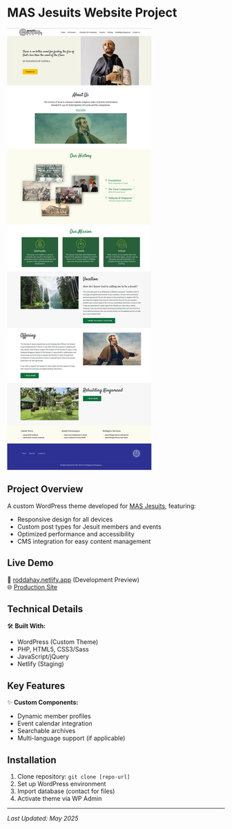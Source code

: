 # MAS Jesuits Website Project

![Website Preview](/screencapture-mas-jesuits.jpg)

## Project Overview
A custom WordPress theme developed for [MAS Jesuits](https://mas-jesuits.org/), featuring:
- Responsive design for all devices
- Custom post types for Jesuit members and events
- Optimized performance and accessibility
- CMS integration for easy content management

## Live Demo
🔗 [roddahay.netlify.app](https://roddahay.netlify.app/) (Development Preview)  
🌐 [Production Site](https://mas-jesuits.org/)

## Technical Details
🛠 **Built With:**
- WordPress (Custom Theme)
- PHP, HTML5, CSS3/Sass
- JavaScript/jQuery
- Netlify (Staging)

## Key Features
✨ **Custom Components:**
- Dynamic member profiles
- Event calendar integration
- Searchable archives
- Multi-language support (if applicable)

## Installation
1. Clone repository: `git clone [repo-url]`
2. Set up WordPress environment
3. Import database (contact for files)
4. Activate theme via WP Admin


---

*Last Updated: May 2025*